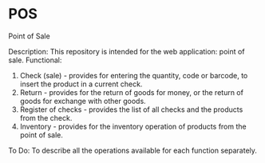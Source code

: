 # POS
Point of Sale 

Description:
This repository is intended for the web application: point of sale.
Functional:
1. Check (sale) - provides for entering the quantity, code or barcode, to insert the product in a current check.
2. Return - provides for the return of goods for money, or the return of goods for exchange with other goods.
3. Register of checks - provides the list of all checks and the products from the check.
4. Inventory - provides for the inventory operation of products from the point of sale.

To Do:
To describe all the operations available for each function separately.
